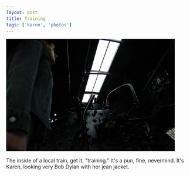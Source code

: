 ```yaml
---
layout: post
title: Training
tags: ['karen', 'photos']
---
```


![Training :: Nikon D70 : 1/40s : F/3.5 : ISO 200](/media/2004/04/training.jpg)

The inside of a local train, get it, "training." It's a pun, fine,
nevermind. It's Karen, looking very Bob Dylan with her jean jacket.

